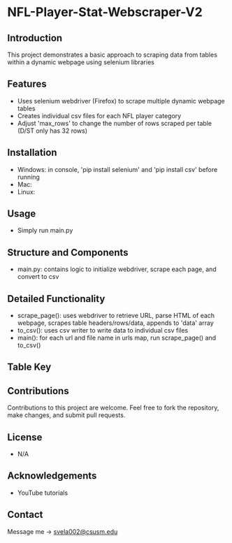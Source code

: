 # NFL-Player-Stat-Webscraper-V2

## Introduction
This project demonstrates a basic approach to scraping data from tables within a dynamic webpage using selenium libraries

## Features
- Uses selenium webdriver (Firefox) to scrape multiple dynamic webpage tables 
- Creates individual csv files for each NFL player category
- Adjust 'max_rows' to change the number of rows scraped per table (D/ST only has 32 rows)
## Installation
- Windows: in console, 'pip install selenium' and 'pip install csv' before running
- Mac:
- Linux:
## Usage
- Simply run main.py
## Structure and Components
- main.py: contains logic to initialize webdriver, scrape each page, and convert to csv
## Detailed Functionality
- scrape_page(): uses webdriver to retrieve URL, parse HTML of each webpage, scrapes table headers/rows/data, appends to 'data' array
- to_csv(): uses csv writer to write data to individual csv files
- main(): for each url and file name in urls map, run scrape_page() and to_csv()  

## Table Key

## Contributions
Contributions to this project are welcome. Feel free to fork the repository, make changes, and submit pull requests.

## License
- N/A
## Acknowledgements
- YouTube tutorials
## Contact
Message me -> svela002@csusm.edu

